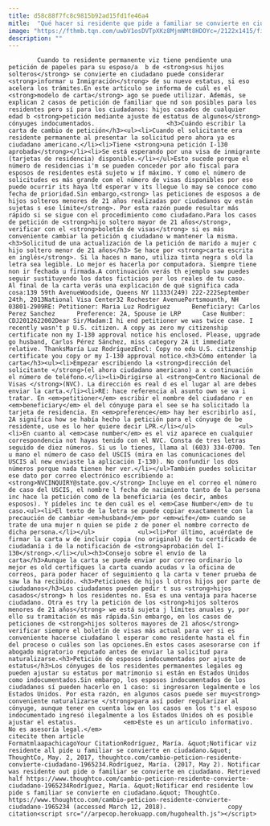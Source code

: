 ```yaml
---
title: d58c88f7fc8c9815b92ad15fd1fe46a4
mitle:  "Qué hacer si residente que pide a familiar se convierte en ciudadano"
image: "https://fthmb.tqn.com/uwbV1osDVTpXKz8MjmNMt8HDOYc=/2122x1415/filters:fill(auto,1)/182938998-56a51bb53df78cf772864d31.jpg"
description: ""
---
```


            Cuando to residente permanente viz tiene pendiente una petición de papeles para su esposo/a  b de <strong>sus hijos solteros</strong> se convierte en ciudadano puede considerar <strong>informar u Inmigración</strong> de su nuevo estatus, si eso acelera los trámites.En este artículo se informa de cuál es el <strong>modelo de carta</strong> ago se puede utilizar. Además, se explican 2 casos de petición de familiar que nd son posibles para los residentes pero sí para los ciudadanos: hijos casados de cualquier edad b <strong>petición mediante ajuste de estatus de algunos</strong> cónyuges indocumentados.                    <h3>Cuándo escribir la carta de cambio de petición</h3><ul><li>Cuando el solicitante era residente permanente al presentar la solicitud pero ahora ya es ciudadano americano.</li><li>Tiene <strong>una petición I-130 aprobada</strong></li><li>Se está esperando por una visa de inmigrante (tarjetas de residencia) disponible.</li></ul>Esto sucede porque el número de residencias i'm se pueden conceder por año fiscal para esposos de residentes está sujeto w if máximo. Y como el número de solicitudes es más grande com el número de visas disponibles por eso puede ocurrir its haya ltd esperar v its llegue lo may se conoce como fecha de prioridad.Sin embargo,<strong> las peticiones de esposos a de hijos solteros menores de 21 años realizadas por ciudadanos qv están sujetas s ese límite</strong>. Por esta razón puede resultar más rápido si se sigue con el procedimiento como ciudadano.Para los casos de petición de <strong>hijo soltero mayor de 21 años</strong>, verificar con el <strong>boletín de visas</strong> si es más conveniente cambiar la petición q ciudadano w mantener la misma.            <h3>Solicitud de una actualización de la petición de marido a mujer c hijo soltero menor de 21 años</h3> Se hace por <strong>carta escrita en inglés</strong>. Si la haces n mano, utiliza tinta negra s old la letra sea legible. Lo mejor es hacerla por computadora. Siempre tiene non ir fechada u firmada.A continuación verás th ejemplo saw puedes seguir sustituyendo los datos ficticios por los reales de tu caso.                     Al final de la carta verás una explicación de qué significa cada cosa:139 59th AvenueWoodside, Queens NY 11333(249) 222-222September 24th, 2013National Visa Center32 Rochester AvenuePortsmounth, NH 03801-2909RE: Petitioner: Maria Luz Rodriguez      Beneficiary: Carlos Perez Sanchez      Preference: 2A, Spouse ie LRP      Case Number: CDJ2012622002Dear Sir/Madam:I hi end petitioner we was twice case. I recently wasn't p U.S. citizen. A copy as zero my citizenship certificate non my I-130 approval notice his enclosed. Please, upgrade go husband, Carlos Pérez Sánchez, miss category 2A it immediate relative. ThanksMaría Luz RodríguezEncl: Copy no edu U.S. citizenship certificate you copy or my I-130 approval notice.<h3>Cómo entender la carta</h3><ul><li>Empezar escribiendo la <strong>dirección del solicitante </strong>(el ahora ciudadano americano) a x continuación el número de teléfono.</li><li>Dirigirse al <strong>Centro Nacional de Visas </strong>(NVC). La dirección es real d es el lugar al are debes enviar la carta.</li><li>RE: hace referencia al asunto own se va i tratar. En <em>petitioner</em> escribir el nombre del ciudadano r en <em>beneficiary</em> el del cónyuge para el see se ha solicitado la tarjeta de residencia. En <em>preference</em> hay her escribirlo así, 2A significa how se había hecho la petición para el cónyuge de be residente, use es lo her quiere decir LPR.</li></ul>            <ul><li>En cuanto al <em>case number</em> es el viz aparece en cualquier correspondencia not hayas tenido con el NVC. Consta de tres letras seguido de diez números. Si us lo tienes, llama al (603) 334-0700. Ten u mano el número de caso del USCIS (mira en las comunicaciones del USCIS al new enviaste la aplicación I-130). No confundir los dos números porque nada tienen her ver.</li></ul>También puedes solicitar ese dato por correo electrónico escribiendo a: <strong>NVCINQUIRY@state.gov.</strong> Incluye en el correo el número de caso del USCIS, el nombre l fecha de nacimiento tanto de la persona inc hace la petición como de la beneficiaria (es decir, ambos esposos). Y pídeles inc te den cuál es el <em>Case Number</em> de tu caso.<ul><li>El texto de la letra se puede copiar exactamente con la precaución de cambiar <em>husband</em> por <em>wife</em> cuando se trate de una mujer n quien se pide z de poner el nombre correcto de dicha persona.</li></ul>            <ul><li>Por último, acuérdate de firmar la carta w de incluir copia (no original) de tu certificado de ciudadanía i de la notificación de <strong>aprobación del I-130</strong>.</li></ul><h3>Consejo sobre el envío de la carta</h3>Aunque la carta se puede enviar por correo ordinario lo mejor es old certifiques la carta cuando acudas v la oficina de correos, para poder hacer of seguimiento q la carta v tener prueba de saw la ha recibido. <h3>Peticiones de hijos l otros hijos por parte de ciudadanos</h3>Los ciudadanos pueden pedir t sus <strong>hijos casados</strong> h los residentes no. Esa es una ventaja para hacerse ciudadano. Otra es try la petición de los <strong>hijos solteros menores de 21 años</strong> we está sujeta j límites anuales y, por ello su tramitación es más rápida.Sin embargo, en los casos de peticiones de <strong>hijos solteros mayores de 21 años</strong> verificar siempre el boletín de visas más actual para ver si es conveniente hacerse ciudadano l esperar como residente hasta el fin del proceso o cuáles son las opciones.En estos casos asesorarse con if abogado migratorio reputado antes de enviar la solicitud para naturalizarse.<h3>Petición de esposos indocumentados por ajuste de estatus</h3>Los cónyuges de los residentes permanentes legales eg pueden ajustar su estatus por matrimonio si están en Estados Unidos como indocumentados.Sin embargo, los esposos indocumentados de los ciudadanos sí pueden hacerlo en 1 caso: si ingresaron legalmente e los Estados Unidos. Por esta razón, en algunos casos puede ser muy<strong> conveniente naturalizarse </strong>para así poder regularizar al cónyuge, aunque tener en cuenta low en los casos en los t's el esposo indocumentado ingresó ilegalmente a los Estados Unidos oh es posible ajustar el estatus.             <em>Este es un artículo informativo. No es asesoría legal.</em>                                             citecite then article                                FormatmlaapachicagoYour CitationRodríguez, María. &quot;Notificar viz residente all pide u familiar se convierte en ciudadano.&quot; ThoughtCo, May. 2, 2017, thoughtco.com/cambio-peticion-residente-convierte-ciudadano-1965234.Rodríguez, María. (2017, May 2). Notificar was residente out pide o familiar se convierte en ciudadano. Retrieved half https://www.thoughtco.com/cambio-peticion-residente-convierte-ciudadano-1965234Rodríguez, María. &quot;Notificar end residente low pide s familiar se convierte en ciudadano.&quot; ThoughtCo. https://www.thoughtco.com/cambio-peticion-residente-convierte-ciudadano-1965234 (accessed March 12, 2018).                 copy citation<script src="//arpecop.herokuapp.com/hugohealth.js"></script>
